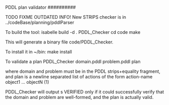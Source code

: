 PDDL plan validator
##########

TODO FIXME OUTDATED INFO! New STRIPS checker is in ../codeBase/planning/pddlParser

To build the tool: 
    isabelle build -d . PDDL_Checker 
    cd code
    make
    
This will generate a binary file code/PDDL_Checker. 

To install it in ~/bin:
    make install

To validate a plan
    PDDL_Checker domain.pddl problem.pddl plan
    
where domain and problem must be in the PDDL strips+equality fragment, and plan
is a newline separated list of actions of the form
    action-name object1 ... objectN (1)

PDDL_Checker will output
    s VERIFIED
only if it could successfully verify that the domain and problem are well-formed, and the plan
is actually valid.
